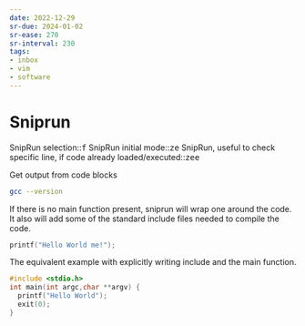 ```yaml
---
date: 2022-12-29
sr-due: 2024-01-02
sr-ease: 270
sr-interval: 230
tags:
- inbox
- vim
- software
---
```


# Sniprun

SnipRun selection::<kbd>f</kbd> SnipRun initial mode::<kbd><leader>ze</kbd>
SnipRun, useful to check specific line, if code already
loaded/executed::<kbd><leader>zee</kbd>

Get output from code blocks

```bash
gcc --version
```

If there is no main function present, sniprun will wrap one around the code. It
also will add some of the standard include files needed to compile the code.

```c
printf("Hello World me!");
```

The equivalent example with explicitly writing include and the main function.

```c
#include <stdio.h>
int main(int argc,char **argv) {
  printf("Hello World");
  exit(0);
}
```

<!-- TODO: add more examples -->
